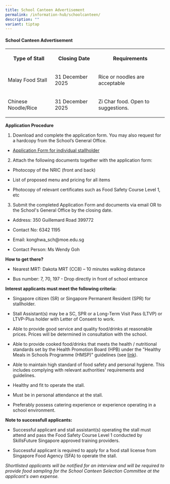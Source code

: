 ```yaml
---
title: School Canteen Advertisement
permalink: /information-hub/schoolcanteen/
description: ""
variant: tiptap
---
```

<h4>School Canteen Advertisement</h4>
<table style="minWidth: 75px">
<colgroup>
<col>
<col>
<col>
</colgroup>
<tbody>
<tr>
<th rowspan="1" colspan="1">
<p>Type of Stall</p>
</th>
<th rowspan="1" colspan="1">
<p>Closing Date</p>
</th>
<th rowspan="1" colspan="1">
<p>Requirements</p>
</th>
</tr>
<tr>
<td rowspan="1" colspan="1">
<p>Malay Food Stall</p>
</td>
<td rowspan="1" colspan="1">
<p>31 December 2025</p>
</td>
<td rowspan="1" colspan="1">
<p>Rice or noodles are acceptable</p>
</td>
</tr>
<tr>
<td rowspan="1" colspan="1">
<p>Chinese Noodle/Rice</p>
</td>
<td rowspan="1" colspan="1">
<p>31 December 2025</p>
</td>
<td rowspan="1" colspan="1">
<p>Zi Char food. Open to suggestions.</p>
</td>
</tr>
</tbody>
</table>
<p><strong>Application Procedure</strong>
</p>
<ol data-tight="true" class="tight">
<li>
<p>Download and complete the application form. You may also request for a
hardcopy from the School’s General Office.</p>
</li>
</ol>
<ul data-tight="true" class="tight">
<li>
<p><a href="/files/School Canteen Advertisement/Application_for_Canteen_Stall_FormBF7_as_of_Sep_2023.pdf" rel="noopener noreferrer nofollow" target="_blank">Application Form for individual stallholder</a>
</p>
</li>
</ul>
<ol start="2" data-tight="true" class="tight">
<li>
<p>Attach the following documents together with the application form:</p>
</li>
</ol>
<ul data-tight="true" class="tight">
<li>
<p>Photocopy of the NRIC (front and back)</p>
</li>
<li>
<p>List of proposed menu and pricing for all items</p>
</li>
<li>
<p>Photocopy of relevant certificates such as Food Safety Course Level 1,
etc</p>
</li>
</ul>
<ol start="3" data-tight="true" class="tight">
<li>
<p>Submit the completed Application Form and documents via email OR to the
School's General Office by the closing date.</p>
</li>
</ol>
<ul data-tight="true" class="tight">
<li>
<p>Address: 350 Guillemard Road 399772</p>
</li>
<li>
<p>Contact No: 6342 1195</p>
</li>
<li>
<p>Email: konghwa_sch@moe.edu.sg</p>
</li>
<li>
<p>Contact Person: Ms Wendy Goh</p>
</li>
</ul>
<p><strong>How to get there?</strong>
</p>
<ul data-tight="true" class="tight">
<li>
<p>Nearest MRT: Dakota MRT (CC8) – 10 minutes walking distance</p>
</li>
<li>
<p>Bus number: 7, 70, 197 - Drop directly in front of school entrance</p>
</li>
</ul>
<p><strong>Interest applicants must meet the following criteria:</strong>
</p>
<ul data-tight="true" class="tight">
<li>
<p>Singapore citizen (SR) or Singapore Permanent Resident (SPR) for stallholder.</p>
</li>
<li>
<p>Stall Assistant(s) may be a SC, SPR or a Long-Term Visit Pass (LTVP) or
LTVP-Plus holder with Letter of Consent to work.</p>
</li>
<li>
<p>Able to provide good service and quality food/drinks at reasonable prices.
Prices will be determined in consultation with the school.</p>
</li>
<li>
<p>Able to provide cooked food/drinks that meets the health / nutritional
standards set by the Health Promotion Board (HPB) under the "Healthy Meals
in Schools Programme (HMSP)" guidelines (see <a href="https://www.hpb.gov.sg/schools/school-programmes/healthy-meals-in-schools-programme" rel="noopener noreferrer nofollow" target="_blank">link</a>).</p>
</li>
<li>
<p>Able to maintain high standard of food safety and personal hygiene. This
includes complying with relevant authorities' requirements and guidelines.</p>
</li>
<li>
<p>Healthy and fit to operate the stall.</p>
</li>
<li>
<p>Must be in personal attendance at the stall.</p>
</li>
<li>
<p>Preferably possess catering experience or experience operating in a school
environment.</p>
</li>
</ul>
<p><strong>Note to successfull applicants:</strong>
</p>
<ul data-tight="true" class="tight">
<li>
<p>Successful applicant and stall assistant(s) operating the stall must attend
and pass the Food Safety Course Level 1 conducted by SkillsFuture Singapore
approved training providers.</p>
</li>
<li>
<p>Successful applicant is required to apply for a food stall license from
Singapore Food Agency (SFA) to operate the stall.</p>
</li>
</ul>
<p><em>Shortlisted applicants will be notified for an interview and will be required to provide food sampling for the School Canteen Selection Committee at the applicant's own expense.</em>
</p>